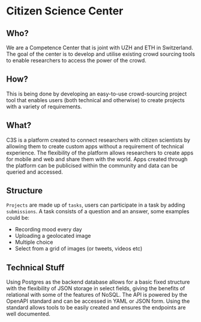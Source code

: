 # Citizen Science Center

## Who?

We are a Competence Center that is joint with UZH and ETH in Switzerland. The goal of the center is to develop and utilise existing crowd sourcing tools to enable researchers to access the power of the crowd.

## How?

This is being done by developing an easy-to-use crowd-sourcing project tool that enables users \(both technical and otherwise\) to create projects with a variety of requirements.

## What?

C3S is a platform created to connect researchers with citizen scientists by allowing them to create custom apps without a requirement of technical experience. The flexibility of the platform allows researchers to create apps for mobile and web and share them with the world. Apps created through the platform can be publicised within the community and data can be queried and accessed.

## Structure

`Projects` are made up of `tasks`, users can participate in a task by adding `submissions`. A task consists of a question and an answer, some examples could be:
* Recording mood every day
* Uploading a geolocated image
* Multiple choice
* Select from a grid of images (or tweets, videos etc)

## Technical Stuff

Using Postgres as the backend database allows for a basic fixed structure with the flexibility of JSON storage in select fields, giving the benefits of relational with some of the features of NoSQL. The API is powered by the OpenAPI standard and can be accessed in YAML or JSON form. Using the standard allows tools to be easily created and ensures the endpoints are well documented.

